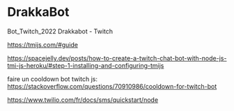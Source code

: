 # DrakkaBot
Bot_Twitch_2022 Drakkabot - Twitch

https://tmijs.com/#guide

https://spacejelly.dev/posts/how-to-create-a-twitch-chat-bot-with-node-js-tmi-js-heroku/#step-1-installing-and-configuring-tmijs


faire un cooldown bot twitch js:
https://stackoverflow.com/questions/70910986/cooldown-for-twitch-bot

https://www.twilio.com/fr/docs/sms/quickstart/node

